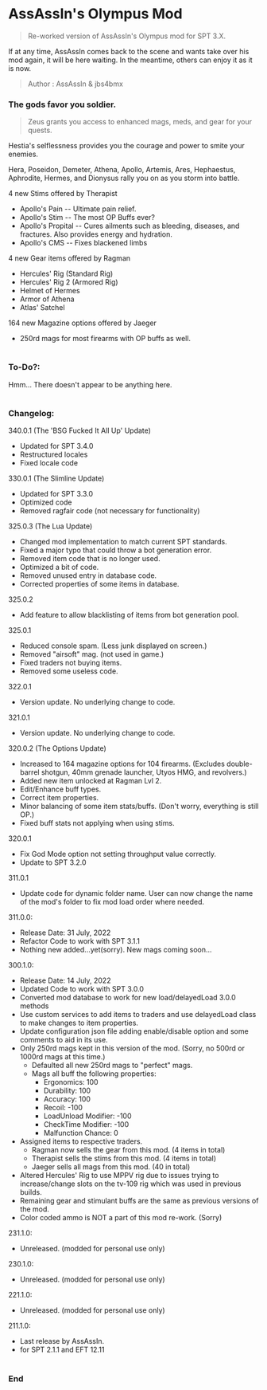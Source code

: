 # AssAssIn's Olympus Mod
>Re-worked version of AssAssIn's Olympus mod for SPT 3.X.

If at any time, AssAssIn comes back to the scene and wants take over his mod again, it will be here waiting. In the meantime, others can enjoy it as it is now.

>Author  : AssAssIn & jbs4bmx


### The gods favor you soldier.
>Zeus grants you access to enhanced mags, meds, and gear for your quests.

Hestia's selflessness provides you the courage and power to smite your enemies.

Hera, Poseidon, Demeter, Athena, Apollo, Artemis, Ares, Hephaestus, Aphrodite, Hermes, and Dionysus rally you on as you storm into battle.


4 new Stims offered by Therapist
   - Apollo's Pain -- Ultimate pain relief.
   - Apollo's Stim -- The most OP Buffs ever?
   - Apollo's Propital -- Cures ailments such as bleeding, diseases, and fractures. Also provides energy and hydration.
   - Apollo's CMS -- Fixes blackened limbs

4 new Gear items offered by Ragman
   - Hercules' Rig (Standard Rig)
   - Hercules' Rig 2 (Armored Rig)
   - Helmet of Hermes
   - Armor of Athena
   - Atlas' Satchel

164 new Magazine options offered by Jaeger
   - 250rd mags for most firearms with OP buffs as well.
#

### To-Do?:
Hmm... There doesn't appear to be anything here.
#

### Changelog:
340.0.1 (The 'BSG Fucked It All Up' Update)
   - Updated for SPT 3.4.0
   - Restructured locales
   - Fixed locale code

330.0.1 (The Slimline Update)
   - Updated for SPT 3.3.0
   - Optimized code
   - Removed ragfair code (not necessary for functionality)

325.0.3 (The Lua Update)
   - Changed mod implementation to match current SPT standards.
   - Fixed a major typo that could throw a bot generation error.
   - Removed item code that is no longer used.
   - Optimized a bit of code.
   - Removed unused entry in database code.
   - Corrected properties of some items in database.

325.0.2
   - Add feature to allow blacklisting of items from bot generation pool.

325.0.1
   - Reduced console spam. (Less junk displayed on screen.)
   - Removed "airsoft" mag. (not used in game.)
   - Fixed traders not buying items.
   - Removed some useless code.

322.0.1
   - Version update. No underlying change to code.

321.0.1
   - Version update. No underlying change to code.

320.0.2 (The Options Update)
   - Increased to 164 magazine options for 104 firearms. (Excludes double-barrel shotgun, 40mm grenade launcher, Utyos HMG, and revolvers.)
   - Added new item unlocked at Ragman Lvl 2.
   - Edit/Enhance buff types.
   - Correct item properties.
   - Minor balancing of some item stats/buffs. (Don't worry, everything is still OP.)
   - Fixed buff stats not applying when using stims.

320.0.1
   - Fix God Mode option not setting throughput value correctly.
   - Update to SPT 3.2.0

311.0.1
   - Update code for dynamic folder name. User can now change the name of the mod's folder to fix mod load order where needed.

311.0.0:
   - Release Date: 31 July, 2022
   - Refactor Code to work with SPT 3.1.1
   - Nothing new added...yet(sorry). New mags coming soon...

300.1.0:
   - Release Date: 14 July, 2022
   - Updated Code to work with SPT 3.0.0
   - Converted mod database to work for new load/delayedLoad 3.0.0 methods
   - Use custom services to add items to traders and use delayedLoad class to make changes to item properties.
   - Update configuration json file adding enable/disable option and some comments to aid in its use.
   - Only 250rd mags kept in this version of the mod. (Sorry, no 500rd or 1000rd mags at this time.)
      - Defaulted all new 250rd mags to "perfect" mags.
      - Mags all buff the following properties:
         - Ergonomics: 100
         - Durability: 100
         - Accuracy: 100
         - Recoil: -100
         - LoadUnload Modifier: -100
         - CheckTime Modifier: -100
         - Malfunction Chance: 0
   - Assigned items to respective traders.
      - Ragman now sells the gear from this mod. (4 items in total)
      - Therapist sells the stims from this mod. (4 items in total)
      - Jaeger sells all mags from this mod. (40 in total)
   - Altered Hercules' Rig to use MPPV rig due to issues trying to increase/change slots on the tv-109 rig which was used in previous builds.
   - Remaining gear and stimulant buffs are the same as previous versions of the mod.
   - Color coded ammo is NOT a part of this mod re-work. (Sorry)

231.1.0:
   - Unreleased. (modded for personal use only)

230.1.0:
   - Unreleased. (modded for personal use only)

221.1.0:
   - Unreleased. (modded for personal use only)

211.1.0:
   - Last release by AssAssIn.
   - for SPT 2.1.1 and EFT 12.11
#

### End
#